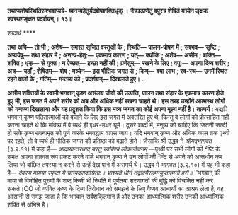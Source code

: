 **तथाप्यशेषस्थितिसश्भवाप्यये-** **ष्वनन्यहेतुर्यदशेषशक्तिधृक् ।** **नैच्छत्प्रणेतुं वपुरत्र शेषितं** **मत्र्येन ङ्क्षक स्वस्थगङ्क्षत प्रदर्शयन् ॥ १३॥** 

शब्दार्थ **** 

**तथा अपि—** **तो भी** **; अशेष—** **समस्त सृजित वस्तुओं के** **; स्थिति—** **पालन-पोषण में** **; सश्भव—** **सृष्टि** **; अप्ययेषु—** **तथा संहार में** **;** **अनन्य-हेतु:—** **एकमात्र कारण** **; यत्—** **क्योंकि** **; अशेष—** **असीम** **; शक्ति—** **शक्ति** **; धृक्—** **से युक्त** **; न ऐच्छत्—** **इच्छा नहीं की** **;** **प्रणेतुम्—** **रखने के लिए** **; वपु:—** **अपना दिव्य शरीर** **; अत्र—** **यहाँ** **; शेषितम्—** **शेष** **; मत्र्येन—** **इस भौतिक जगत से** **; किम्—** **क्या** **लाभ** **; स्व-स्थ—** **उनमें स्थित रहने वालों के** **; गतिम्—** **गन्तव्य को** **; प्रदर्शयन्—** **दिखलाते हुए।** **.** 

**असीम शक्तियों के स्वामी भगवान् कृष्ण असंलय जीवों की उत्पत्ति, पालन तथा संहार के** **एकमात्र कारण होते हुए भी, इस जगत में अपने शरीर को अब और अधिक नहीं रखना चाहते** **थे। इस तरह उन्होंने आत्मस्थ लोगों को गन्तव्य दिखलाया और यह प्रदॢशत किया कि इस मत्र्य** **जगत का कोई अपना मूल्य नहीं है।** **तात्पर्य :** यद्यपि भगवान् कृष्ण पतितात्माओं को बचाने के लिए इस जगत में अवतरित हुए थे, किन्तु वे लोगों को प्रोत्साहित नहीं करना चाहते थे कि भविष्य में वे व्यर्थ ही इधर-उधर घूमें। दूसरे शब्दों में, मनुष्य को चाहिए कि जितनी जल्दी हो सके कृष्णभावनामृत को पूर्ण करके भगवद्धाम वापस जाय। यदि भगवान् कृष्ण और अधिक काल तक पृथ्वी पर रहते, तो वे व्यर्थ ही भौतिक जगत की प्रतिष्ठा को बढ़ाते होते। जैसाकि श्री उद्धव ने *श्रीमद्भागवत* (३.२.११) में कहा है— *आदायान्तरधाद् यस्तु स्वबिश्बं* *लोकलोचनम्* —पृथ्वी पर सभी लोगों की ²ष्टि के समक्ष अपना शाश्वत रूप प्रकट करने वाले भगवान् कृष्ण ने उन लोगों की ²ष्टि से अपने को अन्तर्धान कर लिया जो वांछित तपस्या न करने से उन्हें देख पाने में असमर्थ थे। उद्धव में *भागवत* (३.२.१०) में यह भी कहा है— *देवस्य मायया स्पृष्टा ये चान्यदसदाश्रिता:।* *भ्राश्यते धीर्न तद्वाक्यैरात्मन्युप्तात्मनो हरौ॥* ''भगवान् की माया से विमोहित पुरुषों के शब्द किसी भी स्थिति में पूर्णतया शरणागतों की बुद्धि को विचलित नहीं कर सकते।ÓÓ जो व्यक्ति कृष्ण के दिव्य तिरोधान को समझने के लिए वैष्णव आचार्यों का आश्रय लेता है, वह आसानी से समझ जाता है कि भगवान् सर्वशकि्तमान हैं और उनका आध्यात्मिक शरीर उनकी आध्यात्मिक शक्ति से अभिन्न है।  